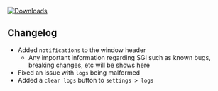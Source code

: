 [![Downloads](https://img.shields.io/github/downloads/zevnda/steam-game-idler/1.5.32/total?style=for-the-badge&logo=github&color=137eb5)](https://github.com/zevnda/steam-game-idler/releases/download/1.5.32/Steam.Game.Idler_1.5.32_x64_en-US.msi)

## Changelog
- Added `notifications` to the window header
  - Any important information regarding SGI such as known bugs, breaking changes, etc will be shows here
- Fixed an issue with `logs` being malformed
- Added a `clear logs` button to `settings > logs`
